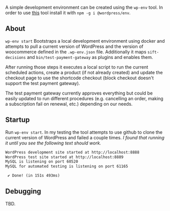 A simple development environment can be created using the `wp-env` tool. In order to use
[this](https://www.npmjs.com/package/@wordpress/env) tool install it with `npm -g i @wordpress/env`.

## About

`wp-env start` Bootstraps a local development environment using docker and
attempts to pull a current version of WordPress and the version of woocommerce
defined in the `.wp-env.json` file.  Additionally it maps `sift-decisions` and
`bin/test-payment-gateway` as plugins and enables them.

After running those steps it executes a local script to run the current scheduled
actions, create a product (if not already created) and update the checkout page
to use the shortcode checkout (block checkout doesn't support the test payment
gateway).

The test payment gateway currently approves everything but could be easily
updated to run different procedures (e.g.  cancelling an order, making a
subscription fail on renewal, etc.) depending on our needs.

## Startup

Run `wp-env start`.  In my testing the tool attempts to use github to clone the
current version of WordPress and failed a couple times. _I found that
running it until you see the following text should work._

```txt
WordPress development site started at http://localhost:8888
WordPress test site started at http://localhost:8889
MySQL is listening on port 60520
MySQL for automated testing is listening on port 61165

 ✔ Done! (in 151s 493ms)
 ```

 ## Debugging

 TBD.
